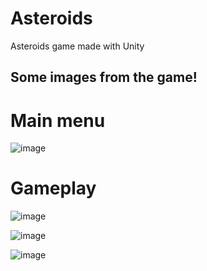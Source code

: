 # Asteroids
Asteroids game made with Unity


## Some images from the game!

# Main menu
![image](https://user-images.githubusercontent.com/55638248/164568074-86b8ea68-c262-4402-9af2-3719d26f0063.png)

# Gameplay
![image](https://user-images.githubusercontent.com/55638248/164568187-d837e4dd-5bc2-40df-b7b2-146ad2d1bbd6.png)

![image](https://user-images.githubusercontent.com/55638248/164568194-57f5f94f-0c69-4744-9c05-13022495ecfd.png)

![image](https://user-images.githubusercontent.com/55638248/164568221-940fc4c8-8568-495b-bd34-1f40cc625d55.png)

